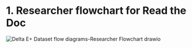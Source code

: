 # **1. Researcher flowchart for Read the Doc**

![Delta E+ Dataset flow diagrams-Researcher Flowchart drawio](https://user-images.githubusercontent.com/121923771/224455236-208acf9e-2f92-4b7f-832a-76aedc033bc9.png)
